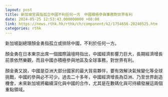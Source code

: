 ```yaml
---
layout: post
title: 新加坡官員指孤立中國不利任何一方　中國積極參與事務對世界有利
date: 2024-05-25 12:53:43.000000000 +08:00
link: https://news.rthk.hk/rthk/ch/component/k2/1754656-20240525.htm
categories: rthk
---
```


新加坡副總理顏金勇指孤立或排除中國，不利於任何一方。

顏金勇在日本東京出席一個國際論壇時指出，中國經濟影響力巨大，長期經濟增長前景依然樂觀，而且中國亦積極參與地區及全球事務，對世界有利。

顏金勇又說，中國是亞洲大部分國家的最大貿易夥伴，要有效解決氣候變化等全球挑戰，中國的參與必不可少。過去二十多年，中國經濟增長為亞洲、乃至世界創造機會，未來新加坡將繼續深化與中國的合作，尤其是在數碼化與可持續發展這兩個重點領域。
